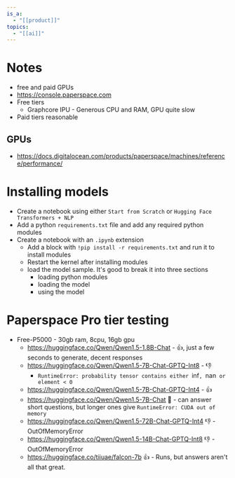 ```yaml
---
is_a:
  - "[[product]]"
topics:
  - "[[ai]]"
---
```

# Notes
- free and paid GPUs
- https://console.paperspace.com
- Free tiers
	- Graphcore IPU - Generous CPU and RAM, GPU quite slow
- Paid tiers reasonable

## GPUs
- https://docs.digitalocean.com/products/paperspace/machines/reference/performance/

# Installing models
- Create a notebook using either `Start from Scratch` or `Hugging Face Transformers + NLP`
- Add a python `requirements.txt` file and add any required python modules
- Create a notebook with an `.ipynb` extension
	- Add a block with `!pip install -r requirements.txt` and run it to install modules
	- Restart the kernel after installing modules
	- load the model sample. It's good to break it into three sections
		- loading python modules
		- loading the model
		- using the model
# Paperspace Pro tier testing
- Free-P5000 - 30gb ram, 8cpu, 16gb gpu
	- https://huggingface.co/Qwen/Qwen1.5-1.8B-Chat - 👍, just a few seconds to generate, decent responses
	- https://huggingface.co/Qwen/Qwen1.5-7B-Chat-GPTQ-Int8 - 👎
		- `RuntimeError: probability tensor contains either `inf`, `nan` or element < 0`
	- https://huggingface.co/Qwen/Qwen1.5-7B-Chat-GPTQ-Int4  - 👍
	- https://huggingface.co/Qwen/Qwen1.5-7B-Chat 🤞 - can answer short questions, but longer ones give `RuntimeError: CUDA out of memory`
	- https://huggingface.co/Qwen/Qwen1.5-72B-Chat-GPTQ-Int4 👎 - OutOfMemoryError
	- https://huggingface.co/Qwen/Qwen1.5-14B-Chat-GPTQ-Int8 👎 - OutOfMemoryError
	- https://huggingface.co/tiiuae/falcon-7b 👍 - Runs, but answers aren't all that great.
